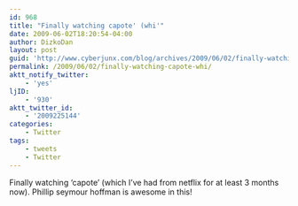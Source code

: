 ```yaml
---
id: 968
title: "Finally watching capote' (whi'"
date: 2009-06-02T18:20:54-04:00
author: DizkoDan
layout: post
guid: 'http://www.cyberjunx.com/blog/archives/2009/06/02/finally-watching-capote-whi/'
permalink: /2009/06/02/finally-watching-capote-whi/
aktt_notify_twitter:
    - 'yes'
ljID:
    - '930'
aktt_twitter_id:
    - '2009225144'
categories:
    - Twitter
tags:
    - tweets
    - Twitter
---
```


Finally watching ‘capote’ (which I’ve had from netflix for at least 3 months now). Phillip seymour hoffman is awesome in this!